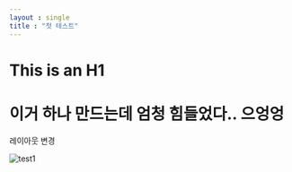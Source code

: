 ```yaml
---
layout : single
title : "첫 테스트"
---
```


This is an H1
=============

# 이거 하나 만드는데 엄청 힘들었다.. 으엉엉

레이아웃 변경

![test1](https://user-images.githubusercontent.com/84609913/184899772-53fe7c86-af1a-4552-aeb3-6c391698daba.PNG)
